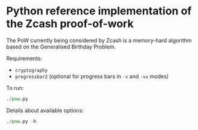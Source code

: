 # Python reference implementation of the Zcash proof-of-work

The PoW currently being considered by Zcash is a memory-hard algorithm based on
the Generalised Birthday Problem.

Requirements:

* `cryptography`
* `progressbar2` (optional for progress bars in `-v` and `-vv` modes)

To run:

```python
./pow.py
```

Details about available options:

```python
./pow.py -h
```
